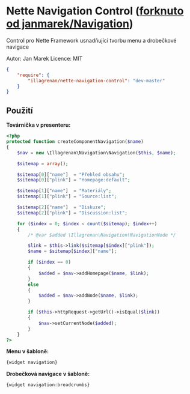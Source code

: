 # Nette Navigation Control ([forknuto od janmarek/Navigation](https://github.com/janmarek/Navigation))
Control pro Nette Framework usnadňující tvorbu menu a drobečkové navigace

Autor: Jan Marek
Licence: MIT

```json
{
	"require": {
	    "illagrenan/nette-navigation-control": "dev-master"
	}
}
```

## Použití

**Továrnička v presenteru:**

```php
<?php
protected function createComponentNavigation($name)
{
    $nav = new \Illagrenan\Navigation\Navigation($this, $name);

    $sitemap = array();

    $sitemap[0]["name"]  = "Přehled obsahu";
    $sitemap[0]["plink"] = "Homepage:default";

    $sitemap[1]["name"]  = "Materiály";
    $sitemap[1]["plink"] = "Source:list";

    $sitemap[2]["name"]  = "Diskuze";
    $sitemap[2]["plink"] = "Discussion:list";

    for ($index = 0; $index < count($sitemap); $index++)
    {
        /* @var $added \Illagrenan\Navigation\NavigationNode */

        $link = $this->link($sitemap[$index]["plink"]);
        $name = $sitemap[$index]["name"];

        if ($index == 0)
        {
            $added = $nav->addHomepage($name, $link);
        }
        else
        {
            $added = $nav->addNode($name, $link);
        }

        if ($this->httpRequest->getUrl()->isEqual($link))
        {
            $nav->setCurrentNode($added);
        }
    }
?>
```

**Menu v šabloně:**
```html
{widget navigation}
```

**Drobečková navigace v šabloně:**
```html
{widget navigation:breadcrumbs}
```